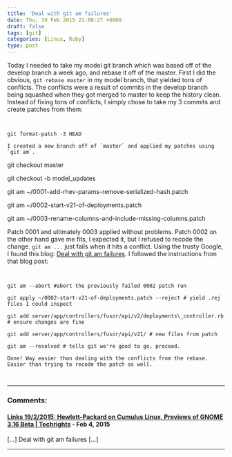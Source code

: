 ```yaml
---
title: 'Deal with git am failures'
date: Thu, 19 Feb 2015 21:00:27 +0000
draft: false
tags: [git]
categories: [Linux, Ruby]
type: post
---
```


Today I needed to take my model git branch which was based off of the develop branch a week ago, and rebase it off of the master. First I did the obvious, `git rebase master` in my model branch, that yielded tons of conflicts. The conflicts were a result of commits in the develop branch being squashed when they got merged to master to keep the history clean. Instead of fixing tons of conflicts, I simply chose to take my 3 commits and create patches from them:

```


git format-patch -3 HEAD

I created a new branch off of `master` and applied my patches using `git am`.

```


git checkout master

git checkout -b model\_updates

git am ~/0001-add-rhev-params-remove-serialized-hash.patch

git am ~/0002-start-v21-of-deployments.patch

git am ~/0003-rename-columns-and-include-missing-columns.patch

Patch 0001 and ultimately 0003 applied without problems. Patch 0002 on the other hand gave me fits, I expected it, but I refused to recode the change. `git am ...` just fails when it hits a conflict. Using the trusty Google, I found this blog: [Deal with git am failures](http://www.pizzhacks.com/bugdrome/2011/10/deal-with-git-am-failures/).  I followed the instructions from that blog post:

```


git am --abort #abort the previously failed 0002 patch run

git apply ~/0002-start-v21-of-deployments.patch --reject # yield .rej files I could inspect

git add server/app/controllers/fusor/api/v2/deployments\_controller.rb # ensure changes are fine

git add server/app/controllers/fusor/api/v21/ # new files from patch

git am --resolved # tells git we're good to go, proceed.

Done! Way easier than dealing with the conflicts from the rebase. Easier than trying to recode the patch as well.


```
```
```
---
### Comments:
#### [Links 19/2/2015: Hewlett-Packard on Cumulus Linux, Previews of GNOME 3.16 Beta | Techrights](http://techrights.org/2015/02/19/cumulus-linux/ "") - <time datetime="2015-02-19 21:23:02">Feb 4, 2015</time>

\[…\] Deal with git am failures \[…\]
<hr />

